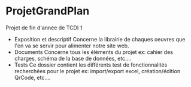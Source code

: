 ﻿# ProjetGrandPlan
Projet de fin d'année de TCDI 1

- Exposition et descriptif 
	Concerne la librairie de chaques oeuvres que l'on va se servir pour alimenter notre site web.
- Documents
	Concerne tous les éléments du projet 
			ex: cahier des charges, schéma de la base de données, etc....
- Tests
	Ce dossier contient les différents test de fonctionnalités recherchées pour le projet
			ex: import/export excel, création/édition QrCode, etc....   